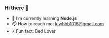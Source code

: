 ### Hi there 👋

<!--
**Happiva/Happiva** is a ✨ _special_ ✨ repository because its `README.md` (this file) appears on your GitHub profile.

- 🔭 I’m currently working on ...
- 👯 I’m looking to collaborate on ...
- 🤔 I’m looking for help with ...
- 💬 Ask me about ...

Here are some ideas to get you started:
-->


- 🌱 I’m currently learning **Node.js**
- 📫 How to reach me: kiwhhb1016@gmail.com
- ⚡ Fun fact: Bed Lover


